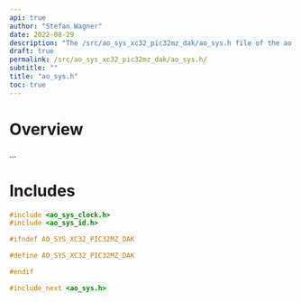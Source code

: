 ```yaml
---
api: true
author: "Stefan Wagner"
date: 2022-08-29
description: "The /src/ao_sys_xc32_pic32mz_dak/ao_sys.h file of the ao real-time operating system."
draft: true
permalink: /src/ao_sys_xc32_pic32mz_dak/ao_sys.h/ 
subtitle: ""
title: "ao_sys.h"
toc: true
---
```


# Overview

...

# Includes

```c
#include <ao_sys_clock.h>
#include <ao_sys_id.h>

#ifndef AO_SYS_XC32_PIC32MZ_DAK

#define AO_SYS_XC32_PIC32MZ_DAK

#endif

#include_next <ao_sys.h>

```
